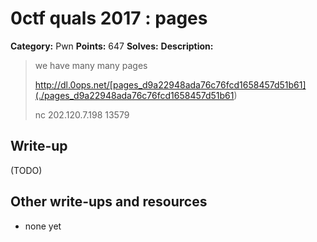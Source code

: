 # 0ctf quals 2017 : pages

**Category:** Pwn
**Points:** 647
**Solves:** 
**Description:**

> we have many many pages
> 
> 
> <http://dl.0ops.net/[pages_d9a22948ada76c76fcd1658457d51b61](./pages_d9a22948ada76c76fcd1658457d51b61>)
> 
> nc 202.120.7.198 13579

## Write-up

(TODO)

## Other write-ups and resources

* none yet
